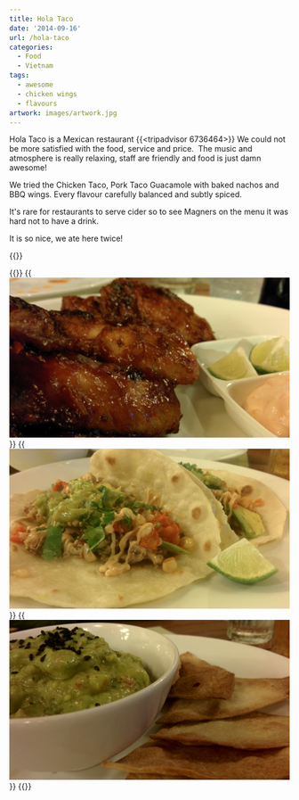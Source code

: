 ```yaml
---
title: Hola Taco
date: '2014-09-16'
url: /hola-taco
categories:
  - Food
  - Vietnam
tags:
  - awesome
  - chicken wings
  - flavours
artwork: images/artwork.jpg
---
```


Hola Taco is a Mexican restaurant {{<tripadvisor 6736464>}} We could not be more satisfied with the food, service and price.  The music and atmosphere is really relaxing, staff are friendly and food is just damn awesome!

We tried the Chicken Taco, Pork Taco Guacamole with baked nachos and BBQ wings. Every flavour carefully balanced and subtly spiced.

It's rare for restaurants to serve cider so to see Magners on the menu it was hard not to have a drink.

It is so nice, we ate here twice!

{{<place ChIJX6pmRn8OQjEReHSbhA8V9hA>}}


{{<gallery>}}
  {{<img src="images/Picture.jpeg" title="Best Chicken Wings Ever!">}}
  {{<img src="images/Picture1.jpeg" title="Totally awesome Chicken Taco.">}}
  {{<img src="images/Picture3.jpeg" title="Guacamole and baked nachos">}}
{{</gallery>}}
